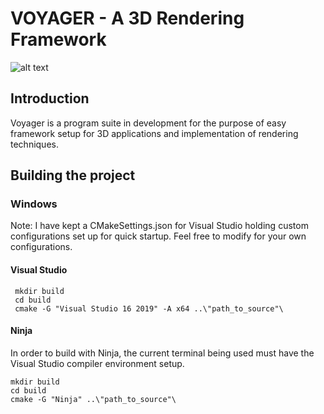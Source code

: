 # VOYAGER - A 3D Rendering Framework

![alt text](https://draketuroth.files.wordpress.com/2018/09/voyager_logo_cover.jpg)

## Introduction
Voyager is a program suite in development for the purpose of easy framework setup for 3D applications and implementation of rendering techniques. 

## Building the project

 ### Windows
 Note: I have kept a CMakeSettings.json for Visual Studio holding custom configurations set up for quick startup. Feel free to modify for your own configurations.
 
 #### Visual Studio 
	 mkdir build
	 cd build
     cmake -G "Visual Studio 16 2019" -A x64 ..\"path_to_source"\
	 
 #### Ninja
 In order to build with Ninja, the current terminal being used must have the Visual Studio compiler environment setup. 
 
	mkdir build
	cd build
    cmake -G "Ninja" ..\"path_to_source"\
 
 
